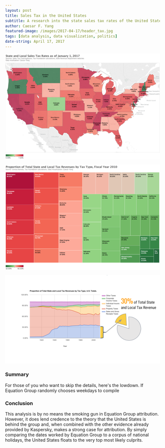 ```yaml
---
layout: post
title: Sales Tax in the United States
subtitle: A research into the state sales tax rates of the United States.
author: Caesar F. Yang
featured-image: /images/2017-04-17/header_tax.jpg
tags: [data analysis, data visualization, politics]
date-string: April 17, 2017
---
```

![png](/images/2017-04-17/states.png)

![png](/images/2017-04-17/reliance.png)

![png](/images/2017-04-17/history.png)

<h3>Summary</h3>
For those of you who want to skip the details, here's the lowdown. If Equation Group randomly chooses weekdays to compile 

<h3>Conclusion</h3>
This analysis is by no means the smoking gun in Equation Group attribution. However, it does lend credence to the theory that the United States is behind the group and, when combined with the other evidence already provided by Kaspersky, makes a strong case for attribution. By simply comparing the dates worked by Equation Group to a corpus of national holidays, the United States floats to the very top most likely culprits.
